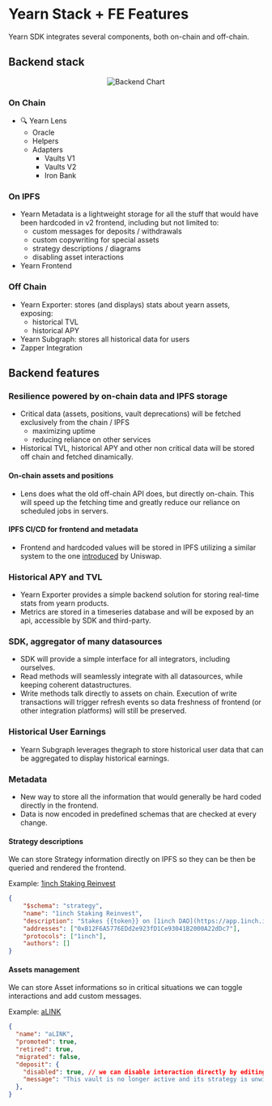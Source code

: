 # Yearn Stack + FE Features

Yearn SDK integrates several components, both on-chain and off-chain.

## Backend stack

<p align="center">
  <img src="https://i.imgur.com/X440pat.png" className="wireImg" alt="Backend Chart"/>
</p>

### On Chain

- 🔍 Yearn Lens
  - Oracle
  - Helpers
  - Adapters
    - Vaults V1
    - Vaults V2
    - Iron Bank

### On IPFS

- Yearn Metadata is a lightweight storage for all the stuff that would have been hardcoded in v2 frontend, including but not limited to:
  - custom messages for deposits / withdrawals
  - custom copywriting for special assets
  - strategy descriptions / diagrams
  - disabling asset interactions
- Yearn Frontend

### Off Chain

- Yearn Exporter: stores (and displays) stats about yearn assets, exposing:
  - historical TVL
  - historical APY
- Yearn Subgraph: stores all historical data for users
- Zapper Integration

## Backend features

### Resilience powered by on-chain data and IPFS storage

- Critical data (assets, positions, vault deprecations) will be fetched exclusively from the chain / IPFS
  - maximizing uptime
  - reducing reliance on other services
- Historical TVL, historical APY and other non critical data will be stored off chain and fetched dinamically.

#### On-chain assets and positions

- Lens does what the old off-chain API does, but directly on-chain. This will speed up the fetching time and greatly reduce our reliance on scheduled jobs in servers.

#### IPFS CI/CD for frontend and metadata

- Frontend and hardcoded values will be stored in IPFS utilizing a similar system to the one [introduced](https://uniswap.org/blog/ipfs-uniswap-interface/) by Uniswap.

### Historical APY and TVL

- Yearn Exporter provides a simple backend solution for storing real-time stats from yearn products.
- Metrics are stored in a timeseries database and will be exposed by an api, accessible by SDK and third-party.

### SDK, aggregator of many datasources

- SDK will provide a simple interface for all integrators, including ourselves.
- Read methods will seamlessly integrate with all datasources, while keeping coherent datastructures.
- Write methods talk directly to assets on chain. Execution of write transactions will trigger refresh events so data freshness of frontend (or other integration platforms) will still be preserved.

### Historical User Earnings

- Yearn Subgraph leverages thegraph to store historical user data that can be aggregated to display historical earnings.

### Metadata

- New way to store all the information that would generally be hard coded directly in the frontend.
- Data is now encoded in predefined schemas that are checked at every change.

#### Strategy descriptions

We can store Strategy information directly on IPFS so they can be then be queried and rendered the frontend.

Example: [1inch Staking Reinvest](https://meta.yearn.network/strategies/1InchStaking)

```json
{
    "$schema": "strategy",
    "name": "1inch Staking Reinvest",
    "description": "Stakes {{token}} on [1inch DAO](https://app.1inch.io/#/1/dao/governance) to collect governance rewards. Rewards are harvested and deposited back into the strategy.",
    "addresses": ["0xB12F6A5776EDd2e923fD1Ce93041B2000A22dDc7"],
    "protocols": ["1inch"],
    "authors": []
}
```

#### Assets management

We can store Asset informations so in critical situations we can toggle interactions and add custom messages.

Example: [aLINK](https://meta.yearn.network/vaults/0x25212Df29073FfFA7A67399AcEfC2dd75a831A1A)

```json
{
  "name": "aLINK",
  "promoted": true,
  "retired": true,
  "migrated": false,
  "deposit": {
    "disabled": true, // we can disable interaction directly by editing this file on the repo
    "message": "This vault is no longer active and its strategy is unwinding. Withdrawals will incur a 1% withdrawal fee during this process."
  },
}
```